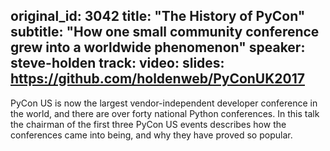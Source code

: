 original_id: 3042
title: "The History of PyCon"
subtitle: "How one small community conference grew into a worldwide phenomenon"
speaker: steve-holden
track:
video:
slides: https://github.com/holdenweb/PyConUK2017
---
PyCon US is now the largest vendor-independent developer conference in the world, and there are over forty national Python conferences. In this talk the chairman of the first three PyCon US events describes how the conferences came into being, and why they have proved so popular.
